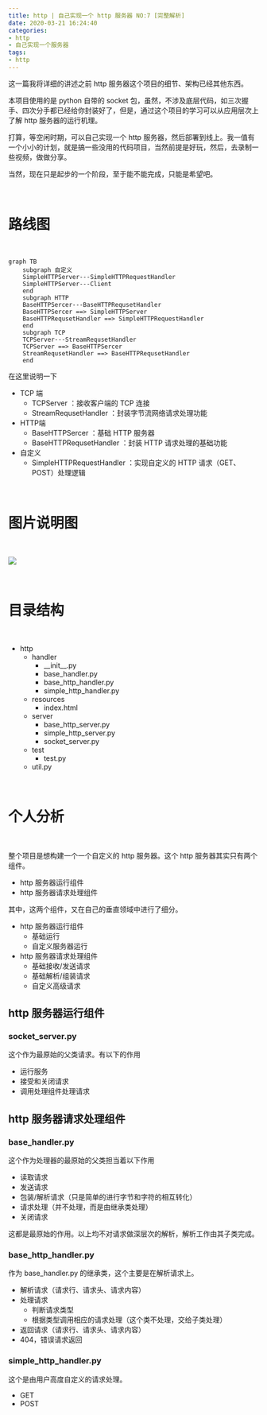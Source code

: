 ```yaml
---
title: http | 自己实现一个 http 服务器 NO:7 [完整解析]
date: 2020-03-21 16:24:40
categories:
- http
- 自己实现一个服务器
tags:
- http
---
```

这一篇我将详细的讲述之前 http 服务器这个项目的细节、架构已经其他东西。

本项目使用的是 python 自带的 socket 包，虽然，不涉及底层代码，如三次握手、四次分手都已经给你封装好了，但是，通过这个项目的学习可以从应用层次上了解 http 服务器的运行机理。

打算，等空闲时期，可以自己实现一个 http 服务器，然后部署到线上。我一值有一个小小的计划，就是搞一些没用的代码项目，当然前提是好玩，然后，去录制一些视频，做做分享。

当然，现在只是起步的一个阶段，至于能不能完成，只能是希望吧。

<!-- more -->

<br/>

# 路线图

<br/>

```mermaid
graph TB
	subgraph 自定义
    SimpleHTTPServer---SimpleHTTPRequestHandler
    SimpleHTTPServer---Client
    end
    subgraph HTTP
    BaseHTTPSercer---BaseHTTPRequsetHandler
    BaseHTTPSercer ==> SimpleHTTPServer
    BaseHTTPRequsetHandler ==> SimpleHTTPRequestHandler
    end
    subgraph TCP
    TCPServer---StreamRequsetHandler
    TCPServer ==> BaseHTTPSercer
    StreamRequsetHandler ==> BaseHTTPRequsetHandler
    end
```

在这里说明一下

- TCP 端
	- TCPServer ：接收客户端的 TCP 连接
	- StreamRequsetHandler ：封装字节流网络请求处理功能
- HTTP端
	- BaseHTTPSercer ：基础 HTTP 服务器
	- BaseHTTPRequsetHandler ：封装 HTTP 请求处理的基础功能
- 自定义
	- SimpleHTTPRequestHandler ：实现自定义的 HTTP 请求（GET、POST）处理逻辑

<br/>

# 图片说明图

<br/>

![](/images/http/1_0.png)

<br/>

# 目录结构

<br/>

- http
    - handler
        - \_\_init\_\_.py
        - base_handler.py
        - base_http_handler.py
        - simple_http_handler.py
    - resources
    	- index.html
    - server
    	- base_http_server.py
    	- simple_http_server.py
        - socket_server.py
    - test
        - test.py
    - util.py

<br/>

# 个人分析

<br/>

整个项目是想构建一个一个自定义的 http 服务器。这个 http 服务器其实只有两个组件。

- http 服务器运行组件
- http 服务器请求处理组件

其中，这两个组件，又在自己的垂直领域中进行了细分。

- http 服务器运行组件
    - 基础运行
    - 自定义服务器运行
- http 服务器请求处理组件
    - 基础接收/发送请求
    - 基础解析/组装请求
    - 自定义高级请求

## http 服务器运行组件

### socket_server.py

这个作为最原始的父类请求。有以下的作用

- 运行服务
- 接受和关闭请求
- 调用处理组件处理请求

## http 服务器请求处理组件

### base_handler.py

这个作为处理器的最原始的父类担当着以下作用

- 读取请求
- 发送请求
- 包装/解析请求（只是简单的进行字节和字符的相互转化）
- 请求处理（并不处理，而是由继承类处理）
- 关闭请求

这都是最原始的作用。以上均不对请求做深层次的解析，解析工作由其子类完成。

### base_http_handler.py

作为 base_handler.py 的继承类，这个主要是在解析请求上。

- 解析请求（请求行、请求头、请求内容）
- 处理请求
    - 判断请求类型
    - 根据类型调用相应的请求处理（这个类不处理，交给子类处理）
- 返回请求（请求行、请求头、请求内容）
- 404，错误请求返回

### simple_http_handler.py

这个是由用户高度自定义的请求处理。

- GET
- POST


